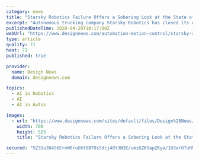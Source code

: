 ```yaml
---
category: news
title: "Starsky Robotics Failure Offers a Sobering Look at the State of AI"
excerpt: "Autonomous trucking company Starsky Robotics has closed its doors after failing to secure additional funding in late 2019. Anyone that follows the AI industry or the autonomous vehicle space knows that not every startup was going to make it to the finish line. But the demise of one of the pioneering companies of the autonomous trucking space ..."
publishedDateTime: 2020-04-20T10:17:00Z
webUrl: "https://www.designnews.com/automation-motion-control/starsky-robotics-failure-offers-sobering-look-state-ai/181515550662728"
type: article
quality: 71
heat: 71
published: true

provider:
  name: Design News
  domain: designnews.com

topics:
  - AI in Robotics
  - AI
  - AI in Autos

images:
  - url: "https://www.designnews.com/sites/default/files/Design%20News/Starsky%20Robotics_small.jpg"
    width: 700
    height: 525
    title: "Starsky Robotics Failure Offers a Sobering Look at the State of AI"

secured: "5Z3Su38456ErnW0ruG6tOB7OsSdcj48Y3N3E/umzGZK5apZKya/1U3a+UTuHMJg1hhxIqwlkou87Q4HplLxE+e7lhHIwpLC63LpbRWSojIQsvjELGTxpz5M83OWrdSOzprSyDyn1q7gJtXoPmm2SIz2ZpxPS/A4yD3srlGAZpvHm/BliCIy5MR3muUeqcCKlVSykyScoScSkvXs+3YX2YoJLjUjELFsrvsfoiwArr6I5U5C4xRe03Uqf3Ho5SrGB2wYBix6mighXKKOBneS6wNaV1yP2rktfxQebUqHQ/bnNQ6sZG6+6uTQEzGOCnQMI;M8+4kY9b1C0w58lYtQlkNA=="
---
```


